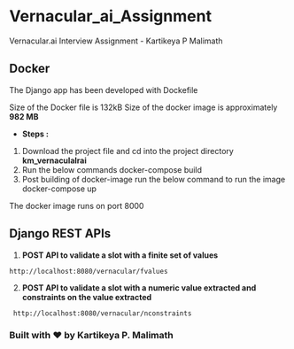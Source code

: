 # Vernacular_ai_Assignment
Vernacular.ai Interview Assignment - Kartikeya P Malimath

## Docker

The Django app has been developed with Dockefile

Size of the Docker file is 132kB
Size of the docker image is approximately **982 MB**

* **Steps :**

1. Download the project file and cd into the project directory **km_vernaculalrai**
2. Run the below commands
    docker-compose build
3. Post building of docker-image run the below command to run the image
    docker-compose up

The docker image runs on port 8000

## Django REST APIs

1. **POST API to validate a slot with a finite set of values**

``` http://localhost:8080/vernacular/fvalues ```

2. **POST API to validate a slot with a numeric value extracted and constraints on the value extracted**

``` http://localhost:8080/vernacular/nconstraints```


### Built with :heart: by Kartikeya P. Malimath